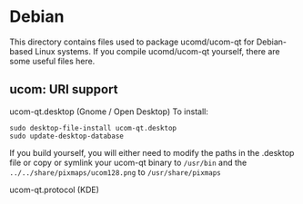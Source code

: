 
Debian
====================
This directory contains files used to package ucomd/ucom-qt
for Debian-based Linux systems. If you compile ucomd/ucom-qt yourself, there are some useful files here.

## ucom: URI support ##


ucom-qt.desktop  (Gnome / Open Desktop)
To install:

	sudo desktop-file-install ucom-qt.desktop
	sudo update-desktop-database

If you build yourself, you will either need to modify the paths in
the .desktop file or copy or symlink your ucom-qt binary to `/usr/bin`
and the `../../share/pixmaps/ucom128.png` to `/usr/share/pixmaps`

ucom-qt.protocol (KDE)

